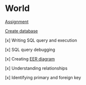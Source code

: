 # World
[Assignment
](https://github.com/SaeedIram/World/blob/main/Day%202%20MYSQL%20Tasks%20-%20Copy1.pptx)

[Create database](https://github.com/SaeedIram/World/blob/main/world%20db.sql)

[x] Writing SQL query and execution 

[x] SQL query debugging 

[x] Creating [EER diagram](https://github.com/SaeedIram/World/blob/main/eer%20world.mwb)

[x] Understanding relationships

[x] Identifying primary and foreign key


